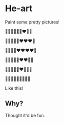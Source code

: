 # He-art
Paint some pretty pictures!

🖤🖤💚🖤🖤🖤❤️🖤🖤

🖤💚💚💚🖤❤️❤️❤️🖤

🖤💚💚💚❤️❤️❤️❤️🖤

🖤🖤💚💚💚❤️❤️🖤🖤

🖤🖤🖤💚💚❤️🖤🖤🖤

🖤🖤🖤🖤💚🖤🖤🖤🖤

Like this!

## Why?
Thought it'd be fun.
